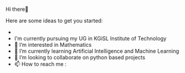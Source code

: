 Hi there👋


Here are some ideas to get you started:

-
-  I'm currently pursuing my UG in KGiSL Institute of Technology
- 👀 I’m interested in Mathematics
- 🌱 I’m currently learning Artificial Intelligence and Machine Learning
- 💞️ I’m looking to collaborate on python based projects
- 📫 How to reach me :

